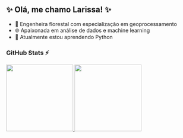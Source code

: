 ## ✨ Olá, me chamo Larissa! ✨

- 🔭 Engenheira florestal com especialização em geoprocessamento
- 🌐 Apaixonada em análise de dados e machine learning
- 🌱 Atualmente estou aprendendo Python

### GitHub Stats ⚡
<div>
<a href="https://github.com/seu-usuário-aqui">
<img loading="lazy" height="180em" src="https://github-readme-stats.vercel.app/api/top-langs/?username=lbelinazi&layout=compact&langs_count=7&theme=dracula"/>
<img loading="lazy" height="180em" src="https://github-readme-stats.vercel.app/api?username=lbelinazi&show_icons=true&theme=dracula&include_all_commits=true&count_private=true"/>
</div>
